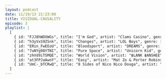 ```yaml
---
layout: podcast
date: 11/19/13 21:23:00
title: VISIDUAL-CAUSALITY
episode: 3
playlist: |
  [
    { id: "FJJ8hWDXWGs", title: "I'm God", artist: "Clams Casino", genre: [ 'electronic', 'chill' ] },
    { id: "h3yVxS9ZSnk", title: "Changes", artist: "LOL Boys", genre: [ 'pop' ] },
    { id: "ERin_FwEEoU", title: "Bloodsport", artist: "DREAMS", genre: [ 'electronic', 'breakcore' ] },
    { id: "7uNYg98YTNI", title: "Pure Space", artist: "Unicorn Kid", genre: [ 'electronic', 'seapunk', 'rave', '90s' ] },
    { id: "zhVd9iTSMQE", title: "World Vision", artist: "฿LANK ฿ANSΗEE", genre: [ 'electronic', 'trap', 'ambient', 'glitch' ] },
    { id: "at3FPJaAwoY", title: "Easy", artist: "Mat Zo & Porter Robinson", genre: [ 'electronic', 'hardcore', 'rave', 'ambient' ]},
    { id: "UmC-_bTCRwQ", title: "8 Sides of Nico Nico Douga", artist: "OctagonCollaboration", genre: [ 'hipster' ]}
  ]
---
```

